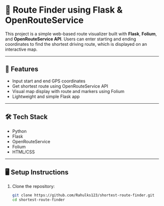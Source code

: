 # 🚗 Route Finder using Flask & OpenRouteService

This project is a simple web-based route visualizer built with **Flask**, **Folium**, and **OpenRouteService API**. Users can enter starting and ending coordinates to find the shortest driving route, which is displayed on an interactive map.

---

## 📌 Features

- Input start and end GPS coordinates
- Get shortest route using OpenRouteService API
- Visual map display with route and markers using Folium
- Lightweight and simple Flask app

---

## 🛠 Tech Stack

- Python
- Flask
- OpenRouteService
- Folium
- HTML/CSS

---

## 🖥️ Setup Instructions

1. Clone the repository:
   ```bash
   git clone https://github.com/Rahulks123/shortest-route-finder.git
   cd shortest-route-finder
